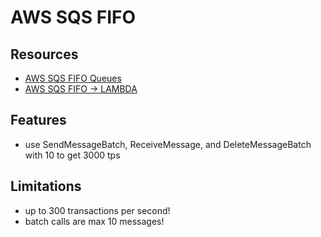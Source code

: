 # AWS SQS FIFO

## Resources

- [AWS SQS FIFO Queues](https://docs.aws.amazon.com/AWSSimpleQueueService/latest/SQSDeveloperGuide/FIFO-queues.html)
- [AWS SQS FIFO -> LAMBDA](https://aws.amazon.com/blogs/compute/new-for-aws-lambda-sqs-fifo-as-an-event-source/)

## Features

- use SendMessageBatch, ReceiveMessage, and DeleteMessageBatch with 10 to get 3000 tps

## Limitations

- up to 300 transactions per second!
- batch calls are max 10 messages!
